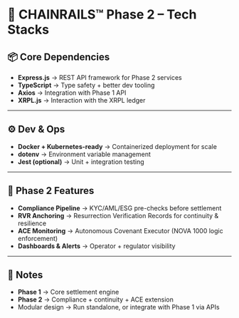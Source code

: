 # 🧱 CHAINRAILS™ Phase 2 – Tech Stacks

## 📦 Core Dependencies

* **Express.js** → REST API framework for Phase 2 services
* **TypeScript** → Type safety + better dev tooling
* **Axios** → Integration with Phase 1 API
* **XRPL.js** → Interaction with the XRPL ledger

---

## ⚙️ Dev & Ops

* **Docker + Kubernetes-ready** → Containerized deployment for scale
* **dotenv** → Environment variable management
* **Jest (optional)** → Unit + integration testing

---

## 🔑 Phase 2 Features

* **Compliance Pipeline** → KYC/AML/ESG pre-checks before settlement
* **RVR Anchoring** → Resurrection Verification Records for continuity & resilience
* **ACE Monitoring** → Autonomous Covenant Executor (NOVA 1000 logic enforcement)
* **Dashboards & Alerts** → Operator + regulator visibility

---

## 📑 Notes

* **Phase 1** → Core settlement engine
* **Phase 2** → Compliance + continuity + ACE extension
* Modular design → Run standalone, or integrate with Phase 1 via APIs

